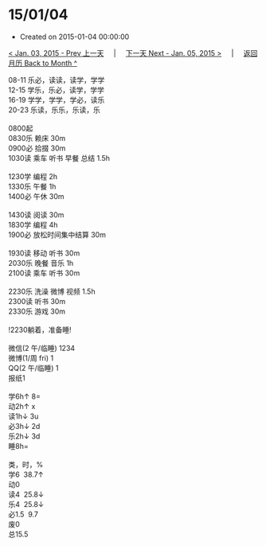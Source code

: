 # 15/01/04

- Created on 2015-01-04 00:00:00

[< Jan. 03, 2015 - Prev 上一天](_archived/lifelogs/2015/01/d03.md) &nbsp; &nbsp; | &nbsp; &nbsp; [下一天 Next - Jan. 05, 2015 >](_archived/lifelogs/2015/01/d05.md) &nbsp; &nbsp; |  &nbsp; &nbsp; [返回月历 Back to Month ^](_archived/lifelogs/2015/01/index.md)
<br/><div>08-11 乐必，读读，读学，学学</div><div>12-15 学乐，乐必，读学，学学</div><div>16-19 学学，学学，学必，读乐</div><div>20-23 乐读，乐乐，乐读，乐</div><div><br/></div><div>0800起</div><div>0830乐 赖床 30m</div><div>0900必 拾掇 30m</div><div>1030读 乘车 听书 早餐 总结 1.5h</div><div><br/></div><div>1230学 编程 2h</div><div>1330乐 午餐 1h</div><div>1400必 午休 30m</div><div><br/></div><div>1430读 阅读 30m</div><div>1830学 编程 4h</div><div>1900必 放松时间集中结算 30m</div><div><br/></div><div>1930读 移动 听书 30m</div><div>2030乐 晚餐 音乐 1h</div><div>2100读 乘车 听书 30m</div><div><br/></div><div>2230乐 洗澡 微博 视频 1.5h</div><div>2300读 听书 30m</div><div>2330乐 游戏 30m</div><div><br/></div><div>!2230躺着，准备睡!</div><div><br/></div><div>微信(2 午/临睡) 1234</div><div>微博(1/周 fri) 1</div><div>QQ(2 午/临睡) 1</div><div>报纸1</div><div><br/></div><div>学6h↑ 8=</div><div>动2h↑ x</div><div>读1h↓ 3u</div><div>必3h↓ 2d</div><div>乐2h↓ 3d</div><div>睡8h=</div><div><br/></div><div>类，时，%</div><div>学6  38.7↑</div><div>动0</div><div>读4  25.8↓</div><div>乐4  25.8↓</div><div>必1.5  9.7</div><div>废0</div><div>总15.5</div>
